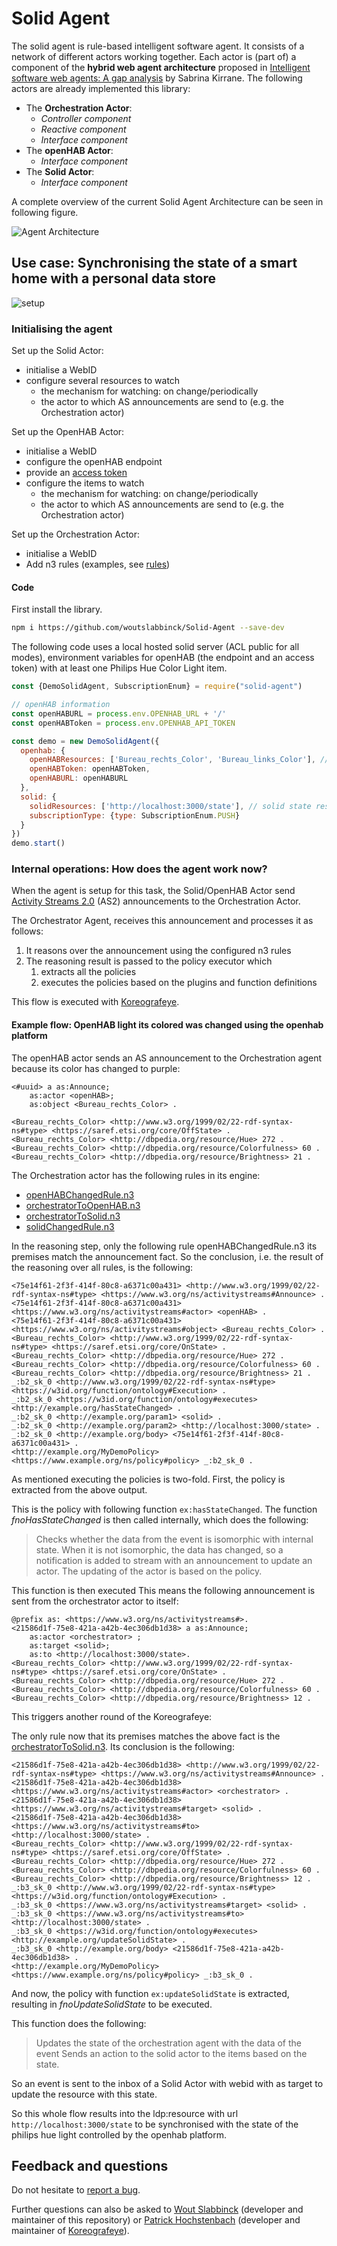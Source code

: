 # Solid Agent

The solid agent is rule-based intelligent software agent.
It consists of a network of different actors working together.
Each actor is (part of) a component of the **hybrid web agent architecture** proposed in [Intelligent software web agents: A gap analysis](https://www.sciencedirect.com/science/article/pii/S1570826821000342) by Sabrina Kirrane.
The following actors are already implemented this library:

* The **Orchestration Actor**:
  * _Controller component_
  * _Reactive component_
  * _Interface component_
* The **openHAB Actor**:
  * _Interface component_
* The **Solid Actor**:
  * _Interface component_


A complete overview of the current Solid Agent Architecture can be seen in following figure.

![Agent Architecture](./img/Agent-Architecture.png)

## Use case: Synchronising the state of a smart home with a personal data store 

![setup](./img/setup_v2.png)
### Initialising the agent

Set up the Solid Actor:

* initialise a WebID
* configure several resources to watch
  * the mechanism for watching: on change/periodically
  * the actor to which AS announcements are send to (e.g. the Orchestration actor)

Set up the OpenHAB Actor:

* initialise a WebID
* configure the openHAB endpoint
* provide an [access token](https://www.openhab.org/docs/configuration/apitokens.html)
* configure the items to watch
    * the mechanism for watching: on change/periodically
    * the actor to which AS announcements are send to (e.g. the Orchestration actor)

Set up the Orchestration Actor:

* initialise a WebID
* Add n3 rules (examples, see [rules](./rules))

#### Code

First install the library.
```sh
npm i https://github.com/woutslabbinck/Solid-Agent --save-dev
```
The following code uses a local hosted solid server (ACL public for all modes), environment variables for openHAB (the endpoint and an access token) with at least one Philips Hue Color Light item.

```javascript
const {DemoSolidAgent, SubscriptionEnum} = require("solid-agent")

// openHAB information
const openHABURL = process.env.OPENHAB_URL + '/'
const openHABToken = process.env.OPENHAB_API_TOKEN

const demo = new DemoSolidAgent({
  openhab: {
    openHABResources: ['Bureau_rechts_Color', 'Bureau_links_Color'], // hue light Color items
    openHABToken: openHABToken,
    openHABURL: openHABURL
  },
  solid: {
    solidResources: ['http://localhost:3000/state'], // solid state resource
    subscriptionType: {type: SubscriptionEnum.PUSH}
  }
})
demo.start()
```

### Internal operations: How does the agent work now?

When the agent is setup for this task,
the Solid/OpenHAB Actor send [Activity Streams 2.0](https://www.w3.org/TR/activitystreams-core/) (AS2) announcements to the Orchestration Actor.

The Orchestrator Agent, receives this announcement and processes it as follows:
1. It reasons over the announcement using the configured n3 rules
2. The reasoning result is passed to the policy executor which
   1. extracts all the policies
   2. executes the policies based on the plugins and function definitions

This flow is executed with [Koreografeye](https://github.com/eyereasoner/Koreografeye).

#### Example flow: OpenHAB light its colored was changed using the openhab platform

The openHAB actor sends an AS announcement to the Orchestration agent because its color has changed to purple:

```turtle
<#uuid> a as:Announce;
    as:actor <openHAB>;
    as:object <Bureau_rechts_Color> .

<Bureau_rechts_Color> <http://www.w3.org/1999/02/22-rdf-syntax-ns#type> <https://saref.etsi.org/core/OffState> .
<Bureau_rechts_Color> <http://dbpedia.org/resource/Hue> 272 .
<Bureau_rechts_Color> <http://dbpedia.org/resource/Colorfulness> 60 .
<Bureau_rechts_Color> <http://dbpedia.org/resource/Brightness> 21 .
```

The Orchestration actor has the following rules in its engine:
* [openHABChangedRule.n3](./rules/openHABChangedRule.n3)
* [orchestratorToOpenHAB.n3](./rules/orchestratorToOpenHAB.n3)
* [orchestratorToSolid.n3](./rules/orchestratorToSolid.n3)
* [solidChangedRule.n3](./rules/solidChangedRule.n3)

In the reasoning step, only the following rule openHABChangedRule.n3 its premises match the announcement fact.
So the conclusion, i.e. the result of the reasoning over all rules, is the following:

```turtle
<75e14f61-2f3f-414f-80c8-a6371c00a431> <http://www.w3.org/1999/02/22-rdf-syntax-ns#type> <https://www.w3.org/ns/activitystreams#Announce> .
<75e14f61-2f3f-414f-80c8-a6371c00a431> <https://www.w3.org/ns/activitystreams#actor> <openHAB> .
<75e14f61-2f3f-414f-80c8-a6371c00a431> <https://www.w3.org/ns/activitystreams#object> <Bureau_rechts_Color> .
<Bureau_rechts_Color> <http://www.w3.org/1999/02/22-rdf-syntax-ns#type> <https://saref.etsi.org/core/OnState> .
<Bureau_rechts_Color> <http://dbpedia.org/resource/Hue> 272 .
<Bureau_rechts_Color> <http://dbpedia.org/resource/Colorfulness> 60 .
<Bureau_rechts_Color> <http://dbpedia.org/resource/Brightness> 21 .
_:b2_sk_0 <http://www.w3.org/1999/02/22-rdf-syntax-ns#type> <https://w3id.org/function/ontology#Execution> .
_:b2_sk_0 <https://w3id.org/function/ontology#executes> <http://example.org/hasStateChanged> .
_:b2_sk_0 <http://example.org/param1> <solid> .
_:b2_sk_0 <http://example.org/param2> <http://localhost:3000/state> .
_:b2_sk_0 <http://example.org/body> <75e14f61-2f3f-414f-80c8-a6371c00a431> .
<http://example.org/MyDemoPolicy> <https://www.example.org/ns/policy#policy> _:b2_sk_0 .
```

As mentioned executing the policies is two-fold.
First, the policy is extracted from the above output.

This is the policy with following function `ex:hasStateChanged`. 
The function *fnoHasStateChanged* is then called internally, which does the following:
> Checks whether the data from the event is isomorphic with internal state.
> When it is not isomorphic, the data has changed, so a notification is added to stream with an announcement to update an actor.
The updating of the actor is based on the policy.

This function is then executed
This means the following announcement is sent from the orchestrator actor to itself:
```turtle
@prefix as: <https://www.w3.org/ns/activitystreams#>.
<21586d1f-75e8-421a-a42b-4ec306db1d38> a as:Announce;
    as:actor <orchestrator> ;
    as:target <solid>;
    as:to <http://localhost:3000/state>.
<Bureau_rechts_Color> <http://www.w3.org/1999/02/22-rdf-syntax-ns#type> <https://saref.etsi.org/core/OnState> .
<Bureau_rechts_Color> <http://dbpedia.org/resource/Hue> 272 .
<Bureau_rechts_Color> <http://dbpedia.org/resource/Colorfulness> 60 .
<Bureau_rechts_Color> <http://dbpedia.org/resource/Brightness> 12 .
```

This triggers another round of the Koreografeye:

The only rule now that its premises matches the above fact is the [orchestratorToSolid.n3](./rules/orchestratorToSolid.n3).
Its conclusion is the following:

```turtle
<21586d1f-75e8-421a-a42b-4ec306db1d38> <http://www.w3.org/1999/02/22-rdf-syntax-ns#type> <https://www.w3.org/ns/activitystreams#Announce> .
<21586d1f-75e8-421a-a42b-4ec306db1d38> <https://www.w3.org/ns/activitystreams#actor> <orchestrator> .
<21586d1f-75e8-421a-a42b-4ec306db1d38> <https://www.w3.org/ns/activitystreams#target> <solid> .
<21586d1f-75e8-421a-a42b-4ec306db1d38> <https://www.w3.org/ns/activitystreams#to> <http://localhost:3000/state> .
<Bureau_rechts_Color> <http://www.w3.org/1999/02/22-rdf-syntax-ns#type> <https://saref.etsi.org/core/OffState> .
<Bureau_rechts_Color> <http://dbpedia.org/resource/Hue> 272 .
<Bureau_rechts_Color> <http://dbpedia.org/resource/Colorfulness> 60 .
<Bureau_rechts_Color> <http://dbpedia.org/resource/Brightness> 12 .
_:b3_sk_0 <http://www.w3.org/1999/02/22-rdf-syntax-ns#type> <https://w3id.org/function/ontology#Execution> .
_:b3_sk_0 <https://www.w3.org/ns/activitystreams#target> <solid> .
_:b3_sk_0 <https://www.w3.org/ns/activitystreams#to> <http://localhost:3000/state> .
_:b3_sk_0 <https://w3id.org/function/ontology#executes> <http://example.org/updateSolidState> .
_:b3_sk_0 <http://example.org/body> <21586d1f-75e8-421a-a42b-4ec306db1d38> .
<http://example.org/MyDemoPolicy> <https://www.example.org/ns/policy#policy> _:b3_sk_0 .

```
And now, the policy with function `ex:updateSolidState` is extracted, resulting in *fnoUpdateSolidState* to be executed.

This function does the following:

> Updates the state of the orchestration agent with the data of the event
> Sends an action to the solid actor to the items based on the state.

So an event is sent to the inbox of a Solid Actor with webid <solid> with as target to update the resource with this state.

So this whole flow results into the ldp:resource with url `http://localhost:3000/state` 
to be synchronised with the state of the philips hue light controlled by the openhab platform.

## Feedback and questions

Do not hesitate to [report a bug](https://github.com/woutslabbinck/Solid-Agent/issues).

Further questions can also be asked to [Wout Slabbinck](wout.slabbinck@ugent.be) (developer and maintainer of this repository) or [Patrick Hochstenbach](Patrick.Hochstenbach@UGent.be) (developer and maintainer of [Koreografeye](https://github.com/eyereasoner/Koreografeye)).
